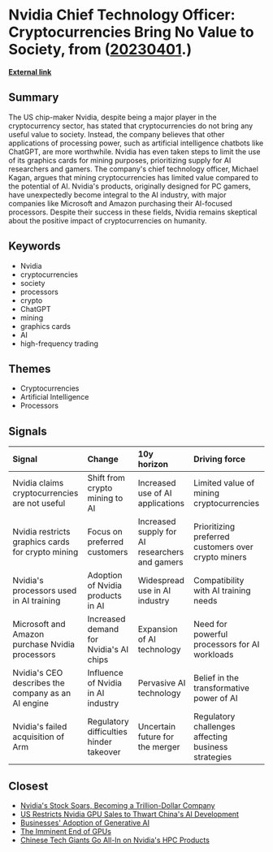 # __Nvidia Chief Technology Officer: Cryptocurrencies Bring No Value to Society__, from ([20230401](https://kghosh.substack.com/p/20230401).)

__[External link](https://www.theguardian.com/technology/2023/mar/26/cryptocurrencies-add-nothing-useful-to-society-nvidia-chatbots-processing-crypto-mining)__



## Summary

The US chip-maker Nvidia, despite being a major player in the cryptocurrency sector, has stated that cryptocurrencies do not bring any useful value to society. Instead, the company believes that other applications of processing power, such as artificial intelligence chatbots like ChatGPT, are more worthwhile. Nvidia has even taken steps to limit the use of its graphics cards for mining purposes, prioritizing supply for AI researchers and gamers. The company's chief technology officer, Michael Kagan, argues that mining cryptocurrencies has limited value compared to the potential of AI. Nvidia's products, originally designed for PC gamers, have unexpectedly become integral to the AI industry, with major companies like Microsoft and Amazon purchasing their AI-focused processors. Despite their success in these fields, Nvidia remains skeptical about the positive impact of cryptocurrencies on humanity.

## Keywords

* Nvidia
* cryptocurrencies
* society
* processors
* crypto
* ChatGPT
* mining
* graphics cards
* AI
* high-frequency trading

## Themes

* Cryptocurrencies
* Artificial Intelligence
* Processors

## Signals

| Signal                                             | Change                                  | 10y horizon                                    | Driving force                                       |
|:---------------------------------------------------|:----------------------------------------|:-----------------------------------------------|:----------------------------------------------------|
| Nvidia claims cryptocurrencies are not useful      | Shift from crypto mining to AI          | Increased use of AI applications               | Limited value of mining cryptocurrencies            |
| Nvidia restricts graphics cards for crypto mining  | Focus on preferred customers            | Increased supply for AI researchers and gamers | Prioritizing preferred customers over crypto miners |
| Nvidia's processors used in AI training            | Adoption of Nvidia products in AI       | Widespread use in AI industry                  | Compatibility with AI training needs                |
| Microsoft and Amazon purchase Nvidia processors    | Increased demand for Nvidia's AI chips  | Expansion of AI technology                     | Need for powerful processors for AI workloads       |
| Nvidia's CEO describes the company as an AI engine | Influence of Nvidia in AI industry      | Pervasive AI technology                        | Belief in the transformative power of AI            |
| Nvidia's failed acquisition of Arm                 | Regulatory difficulties hinder takeover | Uncertain future for the merger                | Regulatory challenges affecting business strategies |

## Closest

* [Nvidia's Stock Soars, Becoming a Trillion-Dollar Company](598eae9bc0f45fdaeee2d2ef811ad150)
* [US Restricts Nvidia GPU Sales to Thwart China's AI Development](b79a2baa87b68283198416791b93bce4)
* [Businesses' Adoption of Generative AI](767b74c90576473294b2c47568c0e355)
* [The Imminent End of GPUs](06f9ee5663a9203903611c435d2ca01e)
* [Chinese Tech Giants Go All-In on Nvidia's HPC Products](b4cc7b5ac1c99e45eb6fc1f733189405)